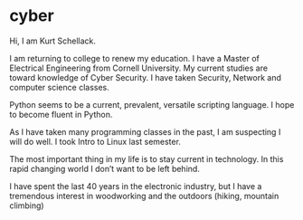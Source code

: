 # cyber

Hi, I am Kurt Schellack. 

I am returning to college to renew my education. I have a Master of Electrical Engineering from Cornell University. My current studies are toward knowledge of Cyber Security. I have taken Security, Network and computer science classes.

Python seems to be a current, prevalent, versatile scripting language.  I hope to become fluent in Python.

As I have taken many programming classes in the past, I am suspecting I will do well. I took Intro to Linux last semester.

The most important thing in my life is to stay current in technology. In this rapid changing world I don’t want to be left behind.

I have spent the last 40 years in the electronic industry, but I have a tremendous interest in woodworking and the outdoors (hiking, mountain climbing)


